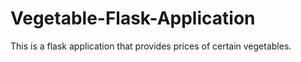 # Vegetable-Flask-Application
This is a flask application that provides prices of certain vegetables.
